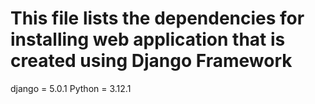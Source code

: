 # This file lists the dependencies for installing web application that is created using Django Framework

django = 5.0.1
Python = 3.12.1
